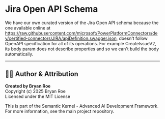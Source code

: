 # Jira Open API Schema

We have our own curated version of the Jira Open API schema because the one available online
at https://raw.githubusercontent.com/microsoft/PowerPlatformConnectors/dev/certified-connectors/JIRA/apiDefinition.swagger.json,
doesn't follow OpenAPI specification for all of its operations. For example CreateIssueV2, its body param does not describe properties
and so we can't build the body automatically.


---

## 👨‍💻 Author & Attribution

**Created by Bryan Roe**  
Copyright (c) 2025 Bryan Roe  
Licensed under the MIT License

This is part of the Semantic Kernel - Advanced AI Development Framework.
For more information, see the main project repository.
